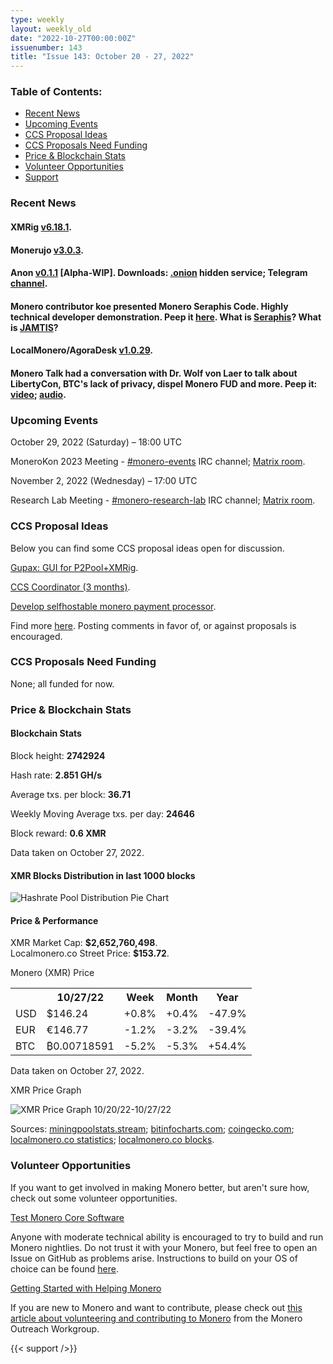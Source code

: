 ```yaml
---
type: weekly
layout: weekly_old
date: "2022-10-27T00:00:00Z"
issuenumber: 143
title: "Issue 143: October 20 - 27, 2022"
---
```


<h3>Table of Contents:</h3>
<ul class="contents">
    <li><a href="#news">Recent News</a></li>
    <li><a href="#events">Upcoming Events</a></li>
    <li><a href="#ideas">CCS Proposal Ideas</a></li>
    <li><a href="#proposals">CCS Proposals Need Funding</a></li>
    <li><a href="#stats">Price & Blockchain Stats</a></li>
    <li><a href="#volunteer">Volunteer Opportunities</a></li>
    <li><a href="#support">Support</a></li>
</ul>

<h3 id="news">Recent News</h3>

<div class="newsbyte">
    <h4>XMRig <a href="https://github.com/xmrig/xmrig/releases/tag/v6.18.1" target="_blank">v6.18.1</a>.</h4>
</div>

<div class="newsbyte">
    <h4>Monerujo <a href="https://github.com/m2049r/xmrwallet/releases/tag/v3.0.3" target="_blank">v3.0.3</a>.</h4>
</div>

<div class="newsbyte">
    <h4>Anon <a href="https://gitea.com/ANONERO/ANON/releases/tag/002" target="_blank">v0.1.1</a> [Alpha-WIP]. Downloads: <a href="anonero5wmhraxqsvzq2ncgptq6gq45qoto6fnkfwughfl4gbt44swad.onion" target="_blank">.onion</a> hidden service; Telegram <a href="https://t.me/anoneroapks" target="_blank">channel</a>.</h4>
</div>

<div class="newsbyte">
    <h4>Monero contributor koe presented Monero Seraphis Code. Highly technical developer demonstration. Peep it <a href="https://piped.adminforge.de/watch?v=aAvSpfll9z4" target="_blank">here</a>. What is <a href="https://www.getmonero.org/2021/12/22/what-is-seraphis.html" target="_blank">Seraphis</a>? What is <a href="https://gist.github.com/tevador/50160d160d24cfc6c52ae02eb3d17024" target="_blank">JAMTIS</a>?</h4>
</div>

<div class="newsbyte">
    <h4>LocalMonero/AgoraDesk <a href="https://github.com/AgoraDesk-LocalMonero/agoradesk-app-foss/releases/tag/v1.0.29" target="_blank">v1.0.29</a>.</h4>
</div>

<div class="newsbyte">
    <h4>Monero Talk had a conversation with Dr. Wolf von Laer to talk about LibertyCon, BTC's lack of privacy, dispel Monero FUD and more. Peep it: <a href="https://piped.adminforge.de/watch?v=U1OUMPSz8PM" target="_blank">video</a>; <a href="https://www.monerotalk.live/should-we-worry-about-governments-killing-cash-dr-wolf-von-laer" target="_blank">audio</a>.</h4>
</div>

<h3 id="events">Upcoming Events</h3>

<div class="event">
    <p class="date" markdown="1">October 29, 2022 (Saturday) – 18:00 UTC</p>
    <p markdown="1">MoneroKon 2023 Meeting - <a href="irc://irc.libera.chat/#monero-events" target="_blank">#monero-events</a> IRC channel; <a href="https://matrix.to/#/#monero-events:monero.social" target="_blank">Matrix room</a>.</p>
</div>

<div class="event">
    <p class="date" markdown="1">November 2, 2022 (Wednesday) – 17:00 UTC</p>
    <p markdown="1">Research Lab Meeting - <a href="irc://irc.libera.chat/#monero-research-lab" target="_blank">#monero-research-lab</a> IRC channel; <a href="https://matrix.to/#/#monero-research-lab:monero.social" target="_blank">Matrix room</a>.</p>
</div>

<h3 id="ideas">CCS Proposal Ideas</h3>

<p>Below you can find some CCS proposal ideas open for discussion.</p>

<div class="proposal">
<p><a href="https://repo.getmonero.org/monero-project/ccs-proposals/-/merge_requests/350" target="_blank">Gupax: GUI for P2Pool+XMRig</a>.</p>
</div>

<div class="proposal">
<p><a href="https://repo.getmonero.org/monero-project/ccs-proposals/-/merge_requests/348" target="_blank">CCS Coordinator (3 months)</a>.</p>
</div>

<div class="proposal">
<p><a href="https://repo.getmonero.org/monero-project/ccs-proposals/-/merge_requests/345" target="_blank">Develop selfhostable monero payment processor</a>.</p>
</div>

<div class="proposal">
<p>Find more <a href="https://ccs.getmonero.org/ideas/" target="_blank">here</a>. Posting comments in favor of, or against proposals is encouraged.</p>
</div>

<h3 id="proposals">CCS Proposals Need Funding</h3>

<p>None; all funded for now.</p>

<h3 id="stats">Price & Blockchain Stats</h3>

<h4 class="stat">Blockchain Stats</h4>

<div class="bcstats">
    <p>Block height: <b>2742924</b></p>
    <p>Hash rate: <b>2.851 GH/s</b></p>
    <p>Average txs. per block: <b>36.71</b></p>
    <p>Weekly Moving Average txs. per day: <b>24646</b></p>
    <p>Block reward: <b>0.6 XMR</b></p>
</div>
<p class="note">Data taken on October 27, 2022.</p>

<h4 class="stat">XMR Blocks Distribution in last 1000 blocks</h4>
<p><img src="/img/hashrate-pool-distribution-1027.png" alt="Hashrate Pool Distribution Pie Chart"/></p>

<h4 class="stat" id="price-stat">Price & Performance</h4>

<div class="price-intro">XMR Market Cap: <b>$2,652,760,498</b>.<br/>Localmonero.co Street Price: <b>$153.72</b>.</div>

<p class="table-title">Monero (XMR) Price</p>
<table class="price-table">
  <tr class="row1">
    <th></th>
    <th>10/27/22</th>
    <th>Week</th>
    <th>Month</th>
    <th>Year</th>
  </tr>
  <tr>
    <td data-th="XMR to">USD</td>
    <td data-th="10/27/22">$146.24</td>
    <td data-th="Week" class="green">+0.8%</td>
    <td data-th="Month" class="green">+0.4%</td>
    <td data-th="Year" class="red">-47.9%</td>
  </tr>
  <tr class="row3">
    <td data-th="XMR to">EUR</td>
    <td data-th="10/27/22">€146.77</td>
    <td data-th="Week" class="red">-1.2%</td>
    <td data-th="Month" class="red">-3.2%</td>
    <td data-th="Year" class="red">-39.4%</td>
  </tr>
  <tr>
    <td data-th="XMR to">BTC</td>
    <td data-th="10/27/22">₿0.00718591</td>
    <td data-th="Week" class="red">-5.2%</td>
    <td data-th="Month" class="red">-5.3%</td>
    <td data-th="Year" class="green">+54.4%</td>
  </tr>
</table>
<p class="note">Data taken on October 27, 2022.</p>

<p class="table-title">XMR Price Graph</p>

![XMR Price Graph 10/20/22-10/27/22](/img/weekly-chart-1027.png "XMR Price Graph 10/20/22-10/27/22")

Sources: <a href="https://miningpoolstats.stream/monero" target="_blank">miningpoolstats.stream</a>; <a href="https://bitinfocharts.com/monero/" target="_blank">bitinfocharts.com</a>; <a href="https://www.coingecko.com/en/coins/monero" target="_blank">coingecko.com</a>; <a href="https://localmonero.co/statistics" target="_blank">localmonero.co statistics</a>; <a href="https://localmonero.co/blocks" target="_blank">localmonero.co blocks</a>.

<h3 id="volunteer">Volunteer Opportunities</h3>

<p>If you want to get involved in making Monero better, but aren't sure how, check out some volunteer opportunities.</p>

<div class="newsbyte">
    <p class="date"><a href="https://github.com/monero-project/monero" target="_blank">Test Monero Core Software</a></p>
    <p>Anyone with moderate technical ability is encouraged to try to build and run Monero nightlies. Do not trust it with your Monero, but feel free to open an Issue on GitHub as problems arise. Instructions to build on your OS of choice can be found <a href="https://github.com/monero-project/monero#compiling-monero-from-source" target="_blank">here</a>. </p>
</div>

<div class="newsbyte">
    <p class="date"><a href="https://github.com/monero-project/monero" target="_blank">Getting Started with Helping Monero</a></p>
    <p>If you are new to Monero and want to contribute, please check out <a href="https://www.monerooutreach.org/stories/getting-started-helping-monero.php" target="_blank">this article about volunteering and contributing to Monero</a> from the Monero Outreach Workgroup. </p>
</div>

{{< support />}}


